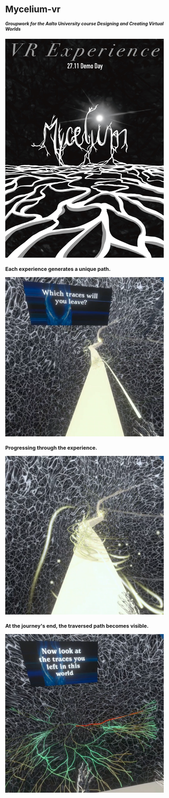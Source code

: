 # Mycelium-vr
##### Groupwork for the Aalto University course Designing and Creating Virtual Worlds

![Demo Poster](./Doc/Images/demo-poster.jpg)

### Each experience generates a unique path.
![](./Doc/Images/ChoosingPath.png)

### Progressing through the experience.
![](./Doc/Images/Movement.png)

### At the journey's end, the traversed path becomes visible.
![](./Doc/Images/TheEnd.png)